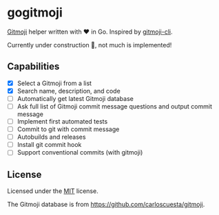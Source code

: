 # gogitmoji

[Gitmoji](https://gitmoji.carloscuesta.me/) helper written with ❤️ in Go. Inspired by [gitmoji-cli](https://github.com/carloscuesta/gitmoji-cli).

Currently under construction 🚧, not much is implemented!

## Capabilities
- [x] Select a Gitmoji from a list
- [x] Search name, description, and code
- [ ] Automatically get latest Gitmoji database
- [ ] Ask full list of Gitmoji commit message questions and output commit message
- [ ] Implement first automated tests
- [ ] Commit to git with commit message
- [ ] Autobuilds and releases
- [ ] Install git commit hook
- [ ] Support conventional commits (with gitmoji)

## License
Licensed under the [MIT](https://github.com/jamesdobson/gogitmoji/blob/master/LICENSE) license.

The Gitmoji database is from https://github.com/carloscuesta/gitmoji.
